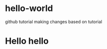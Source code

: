 # hello-world
github tutorial 
making changes based on tutorial

<!DOCTYPE HTML>
<html>
<head>
  <title>Bryce Test</title>
  <body>
    <h1>Hello hello</h1>
    <body>
      </html>
